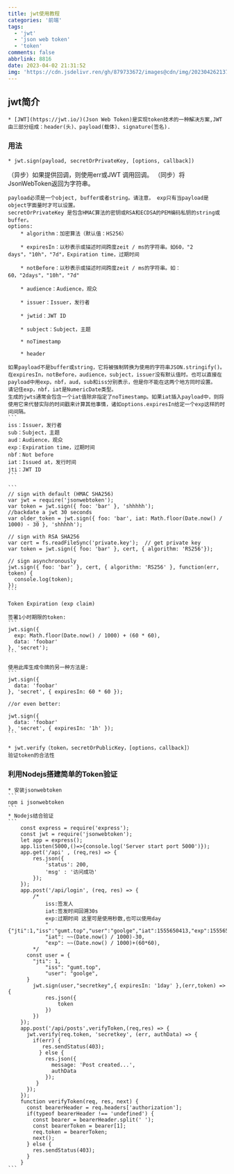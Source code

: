 ```yaml
---
title: jwt使用教程
categories: '前端'
tags:
  - 'jwt'
  - 'json web token'
  - 'token'
comments: false
abbrlink: 8816
date: 2023-04-02 21:31:52
img: 'https://cdn.jsdelivr.ren/gh/879733672/images@cdn/img/202304262137347.png'
---
```


## jwt简介
	
	* [JWT](https://jwt.io/)(Json Web Token)是实现token技术的一种解决方案,JWT由三部分组成：header(头)、payload(载体)、signature(签名).

### 用法

	* jwt.sign(payload, secretOrPrivateKey, [options, callback])

   （异步）如果提供回调，则使用err或JWT 调用回调。
   （同步）将JsonWebToken返回为字符串。

    payload必须是一个object, buffer或者string。请注意， exp只有当payload是object字面量时才可以设置。
	secretOrPrivateKey 是包含HMAC算法的密钥或RSA和ECDSA的PEM编码私钥的string或buffer。
	options: 
		* algorithm：加密算法（默认值：HS256）

		* expiresIn：以秒表示或描述时间跨度zeit / ms的字符串。如60，"2 days"，"10h"，"7d"，Expiration time，过期时间

		* notBefore：以秒表示或描述时间跨度zeit / ms的字符串。如：60，"2days"，"10h"，"7d"

		* audience：Audience，观众

		* issuer：Issuer，发行者

		* jwtid：JWT ID

		* subject：Subject，主题

		* noTimestamp

		* header

	如果payload不是buffer或string，它将被强制转换为使用的字符串JSON.stringify()。
	在expiresIn，notBefore，audience，subject，issuer没有默认值时。也可以直接在payload中用exp，nbf，aud，sub和iss分别表示，但是你不能在这两个地方同时设置。
	请记住exp，nbf，iat是NumericDate类型。
	生成的jwts通常会包含一个iat值除非指定了noTimestamp。如果iat插入payload中，则将使用它来代替实际的时间戳来计算其他事情，诸如options.expiresIn给定一个exp这样的时间间隔。
	```
	iss：Issuer，发行者 
	sub：Subject，主题
	aud：Audience，观众
	exp：Expiration time，过期时间
	nbf：Not before
	iat：Issued at，发行时间
	jti：JWT ID
	```

	```
	// sign with default (HMAC SHA256)
	var jwt = require('jsonwebtoken');
	var token = jwt.sign({ foo: 'bar' }, 'shhhhh');
	//backdate a jwt 30 seconds
	var older_token = jwt.sign({ foo: 'bar', iat: Math.floor(Date.now() / 1000) - 30 }, 'shhhhh');

	// sign with RSA SHA256
	var cert = fs.readFileSync('private.key');  // get private key
	var token = jwt.sign({ foo: 'bar' }, cert, { algorithm: 'RS256'});

	// sign asynchronously
	jwt.sign({ foo: 'bar' }, cert, { algorithm: 'RS256' }, function(err, token) {
	  console.log(token);
	});
	```

	Token Expiration (exp claim)

	签署1小时期限的token:
	```
	jwt.sign({
	  exp: Math.floor(Date.now() / 1000) + (60 * 60),
	  data: 'foobar'
	}, 'secret');
	```

	使用此库生成令牌的另一种方法是:
	```
	jwt.sign({
	  data: 'foobar'
	}, 'secret', { expiresIn: 60 * 60 });

	//or even better:

	jwt.sign({
	  data: 'foobar'
	}, 'secret', { expiresIn: '1h' });
	```

	* jwt.verify（token，secretOrPublicKey，[options，callback]）
	验证token的合法性


### 利用Nodejs搭建简单的Token验证

	* 安装jsonwebtoken
	```
	npm i jsonwebtoken
	```
	* Nodejs结合验证
	```
		const express = require('express');
		const jwt = require('jsonwebtoken');
		let app = express();
		app.listen(5000,()=>{console.log('Server start port 5000')});
		app.get('/api' , (req,res) => {
		    res.json({
		        'status': 200,
		        'msg' : '访问成功'
		    });
		});
		app.post('/api/login', (req, res) => {
		    /*
		        iss:签发人
		        iat:签发时间回溯30s
		        exp:过期时间 这里可是使用秒数,也可以使用day
		        "{"jti":1,"iss":"gumt.top","user":"goolge","iat":1555650413,"exp":1555657613}"
		        "iat": ~~(Date.now() / 1000)-30,
		        "exp": ~~(Date.now() / 1000)+(60*60),
		    */
		  const user = {
		    "jti": 1,
		        "iss": "gumt.top",
		        "user": "goolge",
		  }
		    jwt.sign(user,"secretkey",{ expiresIn: '1day' },(err,token) => {
		        res.json({
		            token
		        })
		    })
		});
		app.post('/api/posts',verifyToken,(req,res) => {
		  jwt.verify(req.token, 'secretkey', (err, authData) => {
		    if(err) {
		       res.sendStatus(403);
		      } else {
		        res.json({
		          message: 'Post created...',
		          authData
		        });
		     }
		  });
		});
		function verifyToken(req, res, next) {
		  const bearerHeader = req.headers['authorization'];
		  if(typeof bearerHeader !== 'undefined') {
		    const bearer = bearerHeader.split(' ');
		    const bearerToken = bearer[1];
		    req.token = bearerToken;
		    next();
		  } else {
		    res.sendStatus(403);
		  }
		}
	``` 


